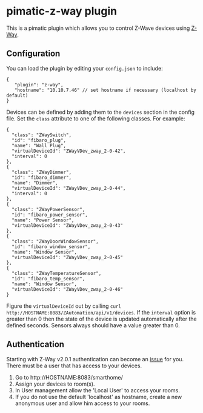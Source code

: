 pimatic-z-way plugin
=======================

This is a pimatic plugin which allows you to control Z-Wave devices using [Z-Way](http://z-wave.me).

Configuration
-------------
You can load the plugin by editing your `config.json` to include:

    {
       "plugin": "z-way",
       "hostname": "10.10.7.46" // set hostname if necessary (localhost by default)
    }

Devices can be defined by adding them to the `devices` section in the config file.
Set the `class` attribute to one of the following classes. For example:

    {
      "class": "ZWaySwitch",
      "id": "fibaro_plug",
      "name": "Wall Plug",
      "virtualDeviceId": "ZWayVDev_zway_2-0-42",
      "interval": 0
    },
    {
      "class": "ZWayDimmer",
      "id": "fibaro_dimmer",
      "name": "Dimmer",
      "virtualDeviceId": "ZWayVDev_zway_2-0-44",
      "interval": 0
    },
    {
      "class": "ZWayPowerSensor",
      "id": "fibaro_power_sensor",
      "name": "Power Sensor",
      "virtualDeviceId": "ZWayVDev_zway_2-0-43"
    },
    {
      "class": "ZWayDoorWindowSensor",
      "id": "fibaro_window_sensor",
      "name": "Window Sensor",
      "virtualDeviceId": "ZWayVDev_zway_2-0-45"
    },
    {
      "class": "ZWayTemperatureSensor",
      "id": "fibaro_temp_sensor",
      "name": "Window Sensor",
      "virtualDeviceId": "ZWayVDev_zway_2-0-46"
    }



Figure the `virtualDeviceId` out by calling `curl http://HOSTNAME:8083/ZAutomation/api/v1/devices`.
If the `interval` option is greater than 0 then the state of the device is updated automatically after the defined seconds. Sensors always should have a value greater than 0.

Authentication
--------------

Starting with Z-Way v2.0.1 authentication can become an [issue](https://github.com/Z-Wave-Me/zwave-smarthome/issues/22) for you. There must be a user that has access to your devices.

1. Go to http://HOSTNAME:8083/smarthome/
2. Assign your devices to room(s).
3. In User management allow the 'Local User' to access your rooms.
4. If you do not use the default 'localhost' as hostname, create a new anonymous user and allow him access to your rooms.
